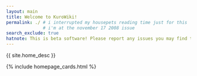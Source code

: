 ```yaml
---
layout: main
title: Welcome to KuroWiki!
permalink: ./ # i interrupted my housepets reading time just for this
              # i'm at the november 17 2008 issue
search_exclude: true
hatnote: This is beta software! Please report any issues you may find through <a href="https://github.com/Axeon-Network/kurowiki/issues">GitHub Issues</a> or on our <a href="/discord">Discord Server</a>
---
```


<script src="./resources/js/dyk.js"></script>
<!-- todo: literally move this to a separate JS file thanku -->
<!-- this script took several sessions of bashing my head against the computer -->
<script>
document.addEventListener("DOMContentLoaded", function () {
  const container = document.getElementById("feat-article-container");
  {% assign featuredpath = "pages/articles/" | append: site.featuredarticle | append: ".md" %}
  {% assign featured = site.pages | where: "path", featuredpath | first %}
  const pick = {
    url: "{{ featured.url | relative_url }}",
    title: {{ featured.title | jsonify }},
    excerpt: {{ featured.content
      | markdownify
      | split:'<h' | first
      | split:'<img' | first
      | truncatewords: 90
      | jsonify }}
  };
  function removeInfobox(html) {
    if (!html) return '';
    const openTag = '{' + '%';
    const closeTag = '%' + '}';
    const openVar = '{' + '{';
    const closeVar = '}' + '}';
    const liquidRegex = new RegExp('(' + openTag + '[\\s\\S]*?' + closeTag + '|' + openVar + '[\\s\\S]*?' + closeVar + ')', 'g');
    html = html.replace(liquidRegex, '');
    html = html.replace(/<div[^>]*class=["']?infobox[^>]*>[\s\S]*?<\/div>/gi, '');
    html = html.replace(/^(?:\s*<[^>]+>)+/i, '').trim();
    return html;
  }
  const excerpt = removeInfobox(pick.excerpt);
      if (container) {
            if (excerpt) {
      container.innerHTML = `
        <a id="pagetitle" style="color:var(--kurowiki-accent); padding-bottom:10px;" class="mdl-layout-title" href="${pick.url}">${pick.title}</a>
        <p>${excerpt}<a href="${pick.url}">Full article</a>.</p>
      `;
    }}
})
</script>


<style>
    hr {
        display: none !important;
    }
</style>

<!-- actual homepage description -->
<!-- <p class="homepage-description">Some temporary string here....<br>TODO: add a proper description</p> -->
<p class="homepage-description">{{ site.home_desc }}</p>

<!-- cards to make the homepage complete™ -->
{% include homepage_cards.html %}
